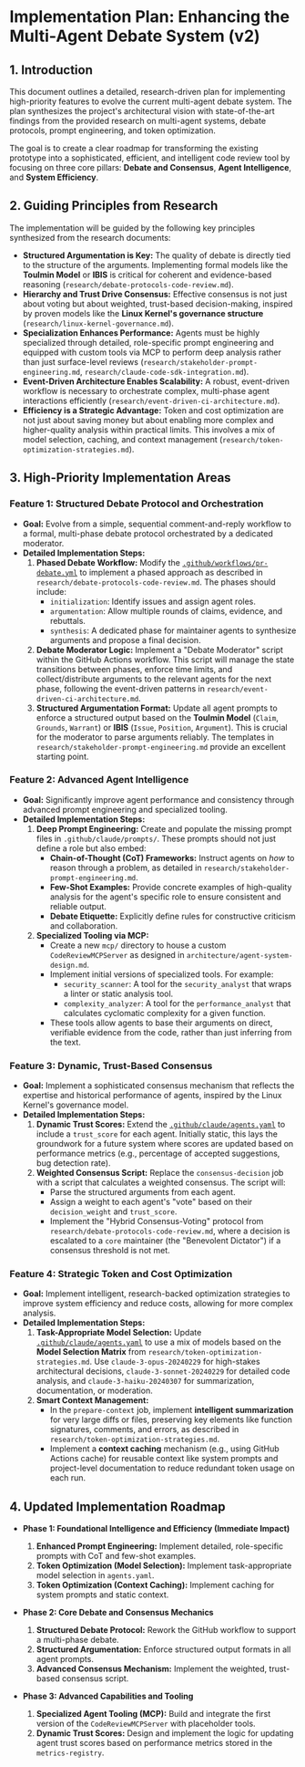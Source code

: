 # Implementation Plan: Enhancing the Multi-Agent Debate System (v2)

## 1. Introduction

This document outlines a detailed, research-driven plan for implementing high-priority features to evolve the current multi-agent debate system. The plan synthesizes the project's architectural vision with state-of-the-art findings from the provided research on multi-agent systems, debate protocols, prompt engineering, and token optimization.

The goal is to create a clear roadmap for transforming the existing prototype into a sophisticated, efficient, and intelligent code review tool by focusing on three core pillars: **Debate and Consensus**, **Agent Intelligence**, and **System Efficiency**.

## 2. Guiding Principles from Research

The implementation will be guided by the following key principles synthesized from the research documents:

*   **Structured Argumentation is Key:** The quality of debate is directly tied to the structure of the arguments. Implementing formal models like the **Toulmin Model** or **IBIS** is critical for coherent and evidence-based reasoning (`research/debate-protocols-code-review.md`).
*   **Hierarchy and Trust Drive Consensus:** Effective consensus is not just about voting but about weighted, trust-based decision-making, inspired by proven models like the **Linux Kernel's governance structure** (`research/linux-kernel-governance.md`).
*   **Specialization Enhances Performance:** Agents must be highly specialized through detailed, role-specific prompt engineering and equipped with custom tools via MCP to perform deep analysis rather than just surface-level reviews (`research/stakeholder-prompt-engineering.md`, `research/claude-code-sdk-integration.md`).
*   **Event-Driven Architecture Enables Scalability:** A robust, event-driven workflow is necessary to orchestrate complex, multi-phase agent interactions efficiently (`research/event-driven-ci-architecture.md`).
*   **Efficiency is a Strategic Advantage:** Token and cost optimization are not just about saving money but about enabling more complex and higher-quality analysis within practical limits. This involves a mix of model selection, caching, and context management (`research/token-optimization-strategies.md`).

## 3. High-Priority Implementation Areas

### Feature 1: Structured Debate Protocol and Orchestration

-   **Goal:** Evolve from a simple, sequential comment-and-reply workflow to a formal, multi-phase debate protocol orchestrated by a dedicated moderator.
-   **Detailed Implementation Steps:**
    1.  **Phased Debate Workflow:** Modify the [`.github/workflows/pr-debate.yml`](.github/workflows/pr-debate.yml) to implement a phased approach as described in `research/debate-protocols-code-review.md`. The phases should include:
        *   `initialization`: Identify issues and assign agent roles.
        *   `argumentation`: Allow multiple rounds of claims, evidence, and rebuttals.
        *   `synthesis`: A dedicated phase for maintainer agents to synthesize arguments and propose a final decision.
    2.  **Debate Moderator Logic:** Implement a "Debate Moderator" script within the GitHub Actions workflow. This script will manage the state transitions between phases, enforce time limits, and collect/distribute arguments to the relevant agents for the next phase, following the event-driven patterns in `research/event-driven-ci-architecture.md`.
    3.  **Structured Argumentation Format:** Update all agent prompts to enforce a structured output based on the **Toulmin Model** (`Claim`, `Grounds`, `Warrant`) or **IBIS** (`Issue`, `Position`, `Argument`). This is crucial for the moderator to parse arguments reliably. The templates in `research/stakeholder-prompt-engineering.md` provide an excellent starting point.

### Feature 2: Advanced Agent Intelligence

-   **Goal:** Significantly improve agent performance and consistency through advanced prompt engineering and specialized tooling.
-   **Detailed Implementation Steps:**
    1.  **Deep Prompt Engineering:** Create and populate the missing prompt files in `.github/claude/prompts/`. These prompts should not just define a role but also embed:
        *   **Chain-of-Thought (CoT) Frameworks:** Instruct agents on *how* to reason through a problem, as detailed in `research/stakeholder-prompt-engineering.md`.
        *   **Few-Shot Examples:** Provide concrete examples of high-quality analysis for the agent's specific role to ensure consistent and reliable output.
        *   **Debate Etiquette:** Explicitly define rules for constructive criticism and collaboration.
    2.  **Specialized Tooling via MCP:**
        *   Create a new `mcp/` directory to house a custom `CodeReviewMCPServer` as designed in `architecture/agent-system-design.md`.
        *   Implement initial versions of specialized tools. For example:
            *   `security_scanner`: A tool for the `security_analyst` that wraps a linter or static analysis tool.
            *   `complexity_analyzer`: A tool for the `performance_analyst` that calculates cyclomatic complexity for a given function.
        *   These tools allow agents to base their arguments on direct, verifiable evidence from the code, rather than just inferring from the text.

### Feature 3: Dynamic, Trust-Based Consensus

-   **Goal:** Implement a sophisticated consensus mechanism that reflects the expertise and historical performance of agents, inspired by the Linux Kernel's governance model.
-   **Detailed Implementation Steps:**
    1.  **Dynamic Trust Scores:** Extend the [`.github/claude/agents.yaml`](.github/claude/agents.yaml) to include a `trust_score` for each agent. Initially static, this lays the groundwork for a future system where scores are updated based on performance metrics (e.g., percentage of accepted suggestions, bug detection rate).
    2.  **Weighted Consensus Script:** Replace the `consensus-decision` job with a script that calculates a weighted consensus. The script will:
        *   Parse the structured arguments from each agent.
        *   Assign a weight to each agent's "vote" based on their `decision_weight` and `trust_score`.
        *   Implement the "Hybrid Consensus-Voting" protocol from `research/debate-protocols-code-review.md`, where a decision is escalated to a `core` maintainer (the "Benevolent Dictator") if a consensus threshold is not met.

### Feature 4: Strategic Token and Cost Optimization

-   **Goal:** Implement intelligent, research-backed optimization strategies to improve system efficiency and reduce costs, allowing for more complex analysis.
-   **Detailed Implementation Steps:**
    1.  **Task-Appropriate Model Selection:** Update [`.github/claude/agents.yaml`](.github/claude/agents.yaml) to use a mix of models based on the **Model Selection Matrix** from `research/token-optimization-strategies.md`. Use `claude-3-opus-20240229` for high-stakes architectural decisions, `claude-3-sonnet-20240229` for detailed code analysis, and `claude-3-haiku-20240307` for summarization, documentation, or moderation.
    2.  **Smart Context Management:**
        *   In the `prepare-context` job, implement **intelligent summarization** for very large diffs or files, preserving key elements like function signatures, comments, and errors, as described in `research/token-optimization-strategies.md`.
        *   Implement a **context caching** mechanism (e.g., using GitHub Actions cache) for reusable context like system prompts and project-level documentation to reduce redundant token usage on each run.

## 4. Updated Implementation Roadmap

-   **Phase 1: Foundational Intelligence and Efficiency (Immediate Impact)**
    1.  **Enhanced Prompt Engineering:** Implement detailed, role-specific prompts with CoT and few-shot examples.
    2.  **Token Optimization (Model Selection):** Implement task-appropriate model selection in `agents.yaml`.
    3.  **Token Optimization (Context Caching):** Implement caching for system prompts and static context.

-   **Phase 2: Core Debate and Consensus Mechanics**
    1.  **Structured Debate Protocol:** Rework the GitHub workflow to support a multi-phase debate.
    2.  **Structured Argumentation:** Enforce structured output formats in all agent prompts.
    3.  **Advanced Consensus Mechanism:** Implement the weighted, trust-based consensus script.

-   **Phase 3: Advanced Capabilities and Tooling**
    1.  **Specialized Agent Tooling (MCP):** Build and integrate the first version of the `CodeReviewMCPServer` with placeholder tools.
    2.  **Dynamic Trust Scores:** Design and implement the logic for updating agent trust scores based on performance metrics stored in the `metrics-registry`.